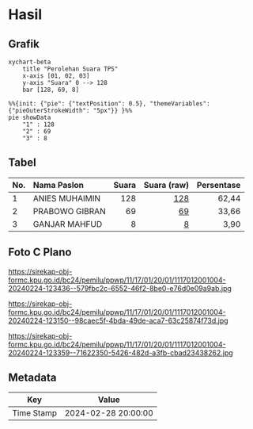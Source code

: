 # Hasil

## Grafik

```mermaid
xychart-beta
    title "Perolehan Suara TPS"
    x-axis [01, 02, 03]
    y-axis "Suara" 0 --> 128
    bar [128, 69, 8]
```

```mermaid
%%{init: {"pie": {"textPosition": 0.5}, "themeVariables": {"pieOuterStrokeWidth": "5px"}} }%%
pie showData
    "1" : 128
    "2" : 69
    "3" : 8
```

## Tabel

| No. | Nama Paslon    | Suara | Suara (raw) | Persentase |
|:--- |:-------------- | -----:| -----------:| ----------:|
| 1   | ANIES MUHAIMIN | 128   | [128][p-1]  | 62,44      |
| 2   | PRABOWO GIBRAN | 69    | [69][p-2]   | 33,66      |
| 3   | GANJAR MAHFUD  | 8     | [8][p-3]    | 3,90       |


[p-1]: https://github.com/gigit-pemilu/pemilu-2024-11-aceh/blob/main/pilpres/hitung-suara/sub/11-aceh/sub/17-bener-meriah/sub/01-pintu-rime-gayo/sub/2001-blang-rakal/sub/004-tps/sub/paslon-1.txt
[p-2]: https://github.com/gigit-pemilu/pemilu-2024-11-aceh/blob/main/pilpres/hitung-suara/sub/11-aceh/sub/17-bener-meriah/sub/01-pintu-rime-gayo/sub/2001-blang-rakal/sub/004-tps/sub/paslon-2.txt
[p-3]: https://github.com/gigit-pemilu/pemilu-2024-11-aceh/blob/main/pilpres/hitung-suara/sub/11-aceh/sub/17-bener-meriah/sub/01-pintu-rime-gayo/sub/2001-blang-rakal/sub/004-tps/sub/paslon-3.txt

## Foto C Plano

https://sirekap-obj-formc.kpu.go.id/bc24/pemilu/ppwp/11/17/01/20/01/1117012001004-20240224-123436--579fbc2c-6552-46f2-8be0-e76d0e09a9ab.jpg

https://sirekap-obj-formc.kpu.go.id/bc24/pemilu/ppwp/11/17/01/20/01/1117012001004-20240224-123150--98caec5f-4bda-49de-aca7-63c25874f73d.jpg

https://sirekap-obj-formc.kpu.go.id/bc24/pemilu/ppwp/11/17/01/20/01/1117012001004-20240224-123359--71622350-5426-482d-a3fb-cbad23438262.jpg


## Metadata

| Key        | Value               |
| ---------- | ------------------- |
| Time Stamp | 2024-02-28 20:00:00 |



